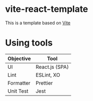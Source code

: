 # vite-react-template

This is a template based on [Vite](https://vitejs.dev/)

# Using tools

Objective|Tool
---|---
UI|React.js (SPA)
Lint|ESLint, XO
Formatter|Prettier
Unit Test|Jest
